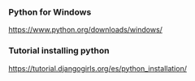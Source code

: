 ### Python for Windows  
https://www.python.org/downloads/windows/  

### Tutorial installing python
https://tutorial.djangogirls.org/es/python_installation/  


